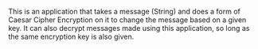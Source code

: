 This is an application that takes a message (String) and does a form of Caesar Cipher Encryption on it to change the message based on a given key. It can also decrypt messages made using this application, so long as the same encryption key is also given.


